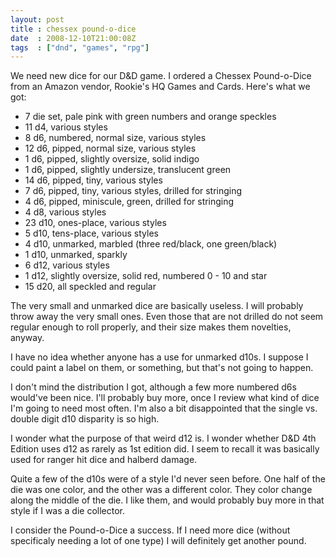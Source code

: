 ```yaml
---
layout: post
title : chessex pound-o-dice
date  : 2008-12-10T21:00:08Z
tags  : ["dnd", "games", "rpg"]
---
```

We need new dice for our D&D game.  I ordered a Chessex Pound-o-Dice from an
Amazon vendor, Rookie's HQ Games and Cards.  Here's what we got:

* 7 die set, pale pink with green numbers and orange speckles
* 11 d4,  various styles
*  8 d6,  numbered, normal size, various styles
* 12 d6,  pipped, normal size, various styles
*  1 d6,  pipped, slightly oversize, solid indigo
*  1 d6,  pipped, slightly undersize, translucent green
* 14 d6,  pipped, tiny, various styles
*  7 d6,  pipped, tiny, various styles, drilled for stringing
*  4 d6,  pipped, miniscule, green, drilled for stringing
*  4 d8,  various styles
* 23 d10, ones-place, various styles
*  5 d10, tens-place, various styles
*  4 d10, unmarked, marbled (three red/black, one green/black)
*  1 d10, unmarked, sparkly
*  6 d12, various styles
*  1 d12, slightly oversize, solid red, numbered 0 - 10 and star
* 15 d20, all speckled and regular

The very small and unmarked dice are basically useless.  I will probably throw
away the very small ones.  Even those that are not drilled do not seem regular
enough to roll properly, and their size makes them novelties, anyway.

I have no idea whether anyone has a use for unmarked d10s.  I suppose I could
paint a label on them, or something, but that's not going to happen.

I don't mind the distribution I got, although a few more numbered d6s would've
been nice.  I'll probably buy more, once I review what kind of dice I'm going
to need most often.  I'm also a bit disappointed that the single vs. double
digit d10 disparity is so high.

I wonder what the purpose of that weird d12 is.  I wonder whether D&D 4th
Edition uses d12 as rarely as 1st edition did.  I seem to recall it was
basically used for ranger hit dice and halberd damage.

Quite a few of the d10s were of a style I'd never seen before.  One half of the
die was one color, and the other was a different color.  They color change
along the middle of the die.  I like them, and would probably buy more in that
style if I was a die collector.

I consider the Pound-o-Dice a success.  If I need more dice (without
specificaly needing a lot of one type) I will definitely get another pound.

